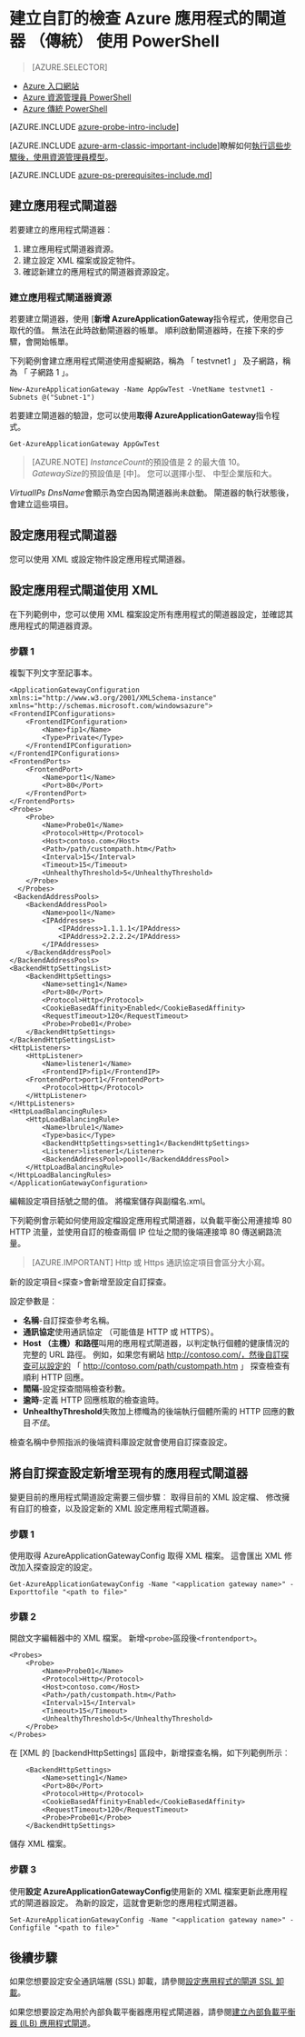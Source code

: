 <properties
   pageTitle="建立自訂的檢查應用程式的閘道器在傳統的部署模型中使用 PowerShell |Microsoft Azure"
   description="瞭解如何建立自訂的檢查應用程式的閘道器，在傳統的部署模型中使用 PowerShell"
   services="application-gateway"
   documentationCenter="na"
   authors="georgewallace"
   manager="carmonm"
   editor=""
   tags="azure-service-management"
/>
<tags  
   ms.service="application-gateway"
   ms.devlang="na"
   ms.topic="article"
   ms.tgt_pltfrm="na"
   ms.workload="infrastructure-services"
   ms.date="10/25/2016"
   ms.author="gwallace" />

# <a name="create-a-custom-probe-for-azure-application-gateway-classic-by-using-powershell"></a>建立自訂的檢查 Azure 應用程式的閘道器 （傳統） 使用 PowerShell

> [AZURE.SELECTOR]
- [Azure 入口網站](application-gateway-create-probe-portal.md)
- [Azure 資源管理員 PowerShell](application-gateway-create-probe-ps.md)
- [Azure 傳統 PowerShell](application-gateway-create-probe-classic-ps.md)

[AZURE.INCLUDE [azure-probe-intro-include](../../includes/application-gateway-create-probe-intro-include.md)]

[AZURE.INCLUDE [azure-arm-classic-important-include](../../includes/learn-about-deployment-models-classic-include.md)]瞭解如何[執行這些步驟後，使用資源管理員模型](application-gateway-create-probe-ps.md)。

[AZURE.INCLUDE [azure-ps-prerequisites-include.md](../../includes/azure-ps-prerequisites-include.md)]

## <a name="create-an-application-gateway"></a>建立應用程式閘道器

若要建立的應用程式閘道器︰

1. 建立應用程式閘道器資源。
2. 建立設定 XML 檔案或設定物件。
3. 確認新建立的應用程式的閘道器資源設定。

### <a name="create-an-application-gateway-resource"></a>建立應用程式閘道器資源

若要建立閘道器，使用 [**新增 AzureApplicationGateway**指令程式，使用您自己取代的值。 無法在此時啟動閘道器的帳單。 順利啟動閘道器時，在接下來的步驟，會開始帳單。

下列範例會建立應用程式閘道使用虛擬網路，稱為 「 testvnet1 」 及子網路，稱為 「 子網路 1 」。

    New-AzureApplicationGateway -Name AppGwTest -VnetName testvnet1 -Subnets @("Subnet-1")

若要建立閘道器的驗證，您可以使用**取得 AzureApplicationGateway**指令程式。

    Get-AzureApplicationGateway AppGwTest

>[AZURE.NOTE]  *InstanceCount*的預設值是 2 的最大值 10。 *GatewaySize*的預設值是 [中]。 您可以選擇小型、 中型企業版和大。

 *VirtualIPs* *DnsName*會顯示為空白因為閘道器尚未啟動。 閘道器的執行狀態後，會建立這些項目。

## <a name="configure-an-application-gateway"></a>設定應用程式閘道器

您可以使用 XML 或設定物件設定應用程式閘道器。

## <a name="configure-an-application-gateway-by-using-xml"></a>設定應用程式閘道使用 XML

在下列範例中，您可以使用 XML 檔案設定所有應用程式的閘道器設定，並確認其應用程式的閘道器資源。  

### <a name="step-1"></a>步驟 1

複製下列文字至記事本。

    <ApplicationGatewayConfiguration xmlns:i="http://www.w3.org/2001/XMLSchema-instance" xmlns="http://schemas.microsoft.com/windowsazure">
    <FrontendIPConfigurations>
        <FrontendIPConfiguration>
            <Name>fip1</Name>
            <Type>Private</Type>
        </FrontendIPConfiguration>
    </FrontendIPConfigurations>    
    <FrontendPorts>
        <FrontendPort>
            <Name>port1</Name>
            <Port>80</Port>
        </FrontendPort>
    </FrontendPorts>
    <Probes>
        <Probe>
            <Name>Probe01</Name>
            <Protocol>Http</Protocol>
            <Host>contoso.com</Host>
            <Path>/path/custompath.htm</Path>
            <Interval>15</Interval>
            <Timeout>15</Timeout>
            <UnhealthyThreshold>5</UnhealthyThreshold>
        </Probe>
      </Probes>
     <BackendAddressPools>
        <BackendAddressPool>
            <Name>pool1</Name>
            <IPAddresses>
                <IPAddress>1.1.1.1</IPAddress>
                <IPAddress>2.2.2.2</IPAddress>
            </IPAddresses>
        </BackendAddressPool>
    </BackendAddressPools>
    <BackendHttpSettingsList>
        <BackendHttpSettings>
            <Name>setting1</Name>
            <Port>80</Port>
            <Protocol>Http</Protocol>
            <CookieBasedAffinity>Enabled</CookieBasedAffinity>
            <RequestTimeout>120</RequestTimeout>
            <Probe>Probe01</Probe>
        </BackendHttpSettings>
    </BackendHttpSettingsList>
    <HttpListeners>
        <HttpListener>
            <Name>listener1</Name>
            <FrontendIP>fip1</FrontendIP>
        <FrontendPort>port1</FrontendPort>
            <Protocol>Http</Protocol>
        </HttpListener>
    </HttpListeners>
    <HttpLoadBalancingRules>
        <HttpLoadBalancingRule>
            <Name>lbrule1</Name>
            <Type>basic</Type>
            <BackendHttpSettings>setting1</BackendHttpSettings>
            <Listener>listener1</Listener>
            <BackendAddressPool>pool1</BackendAddressPool>
        </HttpLoadBalancingRule>
    </HttpLoadBalancingRules>
    </ApplicationGatewayConfiguration>


編輯設定項目括號之間的值。 將檔案儲存與副檔名.xml。

下列範例會示範如何使用設定檔設定應用程式閘道器，以負載平衡公用連接埠 80 HTTP 流量，並使用自訂的檢查兩個 IP 位址之間的後端連接埠 80 傳送網路流量。

>[AZURE.IMPORTANT] Http 或 Https 通訊協定項目會區分大小寫。

新的設定項目\<探查\>會新增至設定自訂探查。

設定參數是︰

- **名稱**-自訂探查參考名稱。
- **通訊協定**使用通訊協定 （可能值是 HTTP 或 HTTPS）。
- **Host （主機）**和**路徑**叫用的應用程式閘道器，以判定執行個體的健康情況的完整的 URL 路徑。 例如，如果您有網站 http://contoso.com/，然後自訂探查可以設定的 「 http://contoso.com/path/custompath.htm 」 探查檢查有順利 HTTP 回應。
- **間隔**-設定探查間隔檢查秒數。
- **逾時**-定義 HTTP 回應核取的檢查逾時。
- **UnhealthyThreshold**失敗加上標幟為的後端執行個體所需的 HTTP 回應的數目*不佳*。

檢查名稱中參照<BackendHttpSettings>指派的後端資料庫設定就會使用自訂探查設定。

## <a name="add-a-custom-probe-configuration-to-an-existing-application-gateway"></a>將自訂探查設定新增至現有的應用程式閘道器

變更目前的應用程式閘道設定需要三個步驟︰ 取得目前的 XML 設定檔、 修改擁有自訂的檢查，以及設定新的 XML 設定應用程式閘道器。

### <a name="step-1"></a>步驟 1

使用取得 AzureApplicationGatewayConfig 取得 XML 檔案。 這會匯出 XML 修改加入探查設定的設定。

    Get-AzureApplicationGatewayConfig -Name "<application gateway name>" -Exporttofile "<path to file>"


### <a name="step-2"></a>步驟 2

開啟文字編輯器中的 XML 檔案。 新增`<probe>`區段後`<frontendport>`。

    <Probes>
        <Probe>
            <Name>Probe01</Name>
            <Protocol>Http</Protocol>
            <Host>contoso.com</Host>
            <Path>/path/custompath.htm</Path>
            <Interval>15</Interval>
            <Timeout>15</Timeout>
            <UnhealthyThreshold>5</UnhealthyThreshold>
        </Probe>
    </Probes>

在 [XML 的 [backendHttpSettings] 區段中，新增探查名稱，如下列範例所示︰

        <BackendHttpSettings>
            <Name>setting1</Name>
            <Port>80</Port>
            <Protocol>Http</Protocol>
            <CookieBasedAffinity>Enabled</CookieBasedAffinity>
            <RequestTimeout>120</RequestTimeout>
            <Probe>Probe01</Probe>
        </BackendHttpSettings>

儲存 XML 檔案。

### <a name="step-3"></a>步驟 3

使用**設定 AzureApplicationGatewayConfig**使用新的 XML 檔案更新此應用程式的閘道器設定。 為新的設定，這就會更新您的應用程式閘道器。

    Set-AzureApplicationGatewayConfig -Name "<application gateway name>" -Configfile "<path to file>"


## <a name="next-steps"></a>後續步驟

如果您想要設定安全通訊端層 (SSL) 卸載，請參閱[設定應用程式的閘道 SSL 卸載](application-gateway-ssl.md)。

如果您想要設定為用於內部負載平衡器應用程式閘道器，請參閱[建立內部負載平衡器 (ILB) 應用程式閘道](application-gateway-ilb.md)。
